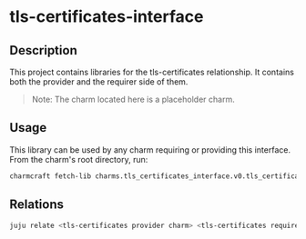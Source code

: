# tls-certificates-interface

## Description

This project contains libraries for the tls-certificates relationship. It contains both the 
provider and the requirer side of them.

> Note: The charm located here is a placeholder charm.

## Usage

This library can be used by any charm requiring or providing this interface. From the charm's
root directory, run:

```bash
charmcraft fetch-lib charms.tls_certificates_interface.v0.tls_certificates
```

## Relations

```bash
juju relate <tls-certificates provider charm> <tls-certificates requirer charm>
```
